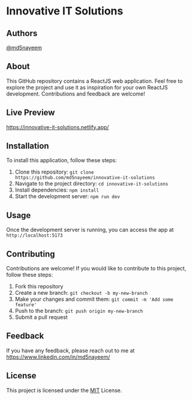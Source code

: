 # Innovative IT Solutions

## Authors

 [@md5nayeem](https://www.github.com/md5nayeem)

## About

This GitHub repository contains a ReactJS web application. Feel free to explore the project and use it as inspiration for your own ReactJS development. Contributions and feedback are welcome! 


## Live Preview

https://innovative-it-solutions.netlify.app/


## Installation

To install this application, follow these steps:

1. Clone this repository: `git clone https://github.com/md5nayeem/innovative-it-solutions`
2. Navigate to the project directory: `cd innovative-it-solutions`
3. Install dependencies: `npm install`
4. Start the development server: `npm run dev`

## Usage

Once the development server is running, you can access the app at `http://localhost:5173`

## Contributing

Contributions are welcome! If you would like to contribute to this project, follow these steps:

1. Fork this repository
2. Create a new branch: `git checkout -b my-new-branch`
3. Make your changes and commit them: `git commit -m 'Add some feature'`
4. Push to the branch: `git push origin my-new-branch`
5. Submit a pull request

## Feedback

If you have any feedback, please reach out to me at https://www.linkedin.com/in/md5nayeem/


## License

This project is licensed under the [MIT](LICENSE) License.
